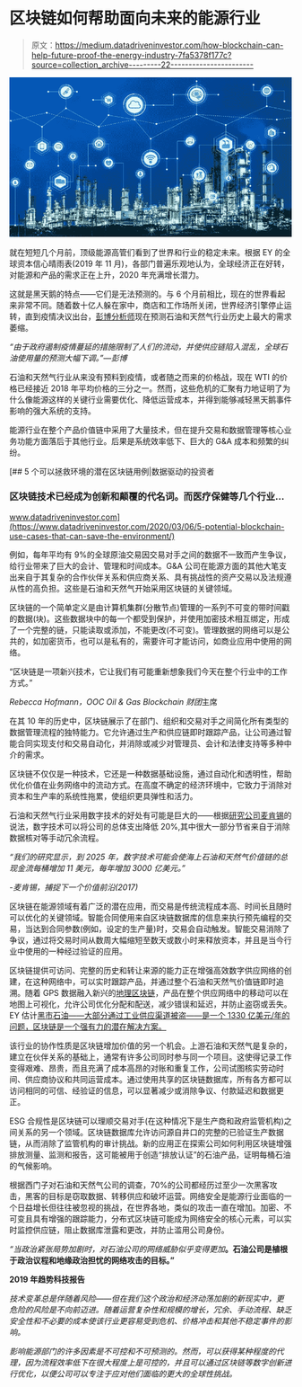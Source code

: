 # 区块链如何帮助面向未来的能源行业

> 原文：<https://medium.datadriveninvestor.com/how-blockchain-can-help-future-proof-the-energy-industry-7fa5378f177c?source=collection_archive---------22----------------------->

![](img/3b86d697c3b8f79979d85cd5629deff8.png)

就在短短几个月前，顶级能源高管们看到了世界和行业的稳定未来。根据 EY 的全球资本信心晴雨表(2019 年 11 月)，各部门普遍乐观地认为，全球经济正在好转，对能源和产品的需求正在上升，2020 年充满增长潜力。

这就是黑天鹅的特点——它们是无法预测的。与 6 个月前相比，现在的世界看起来非常不同。随着数十亿人躲在家中，商店和工作场所关闭，世界经济引擎停止运转，直到疫情决议出台，[彭博分析师](https://theenergymix.com/2020/03/17/analysts-foresee-record-drop-in-oil-demand-as-covid-19-crisis-fossil-price-war-deepen/)现在预测石油和天然气行业历史上最大的需求萎缩。

*“由于政府遏制疫情蔓延的措施限制了人们的流动，并使供应链陷入混乱，全球石油使用量的预测大幅下调。”—彭博*

石油和天然气行业从来没有预料到疫情，或者随之而来的价格战，现在 WTI 的价格已经接近 2018 年平均价格的三分之一。然而，这些危机的汇聚有力地证明了为什么像能源这样的关键行业需要优化、降低运营成本，并得到能够减轻黑天鹅事件影响的强大系统的支持。

能源行业在整个产品价值链中采用了大量技术，但在提升交易和数据管理等核心业务功能方面落后于其他行业。后果是系统效率低下、巨大的 G&A 成本和频繁的纠纷。

[](https://www.datadriveninvestor.com/2020/03/06/5-potential-blockchain-use-cases-that-can-save-the-environment/) [## 5 个可以拯救环境的潜在区块链用例|数据驱动的投资者

### 区块链技术已经成为创新和颠覆的代名词。而医疗保健等几个行业…

www.datadriveninvestor.com](https://www.datadriveninvestor.com/2020/03/06/5-potential-blockchain-use-cases-that-can-save-the-environment/) 

例如，每年平均有 9%的全球原油交易因交易对手之间的数据不一致而产生争议，给行业带来了巨大的会计、管理和时间成本。G&A 公司在能源方面的其他大笔支出来自于其复杂的合作伙伴关系和供应商关系、具有挑战性的资产交易以及法规遵从性的高负担。这些是石油和天然气开始采用区块链的关键领域。

区块链的一个简单定义是由计算机集群(分散节点)管理的一系列不可变的带时间戳的数据(块)。这些数据块中的每一个都受到保护，并使用加密技术相互绑定，形成了一个完整的链，只能读取或添加，不能更改(不可变)。管理数据的网络可以是公共的，如加密货币，也可以是私有的，需要许可才能访问，如商业应用中使用的网络。

“区块链是一项新兴技术，它让我们有可能重新想象我们今天在整个行业中的工作方式。”

*Rebecca Hofmann，OOC Oil & Gas Blockchain 财团*主席

在其 10 年的历史中，区块链展示了在部门、组织和交易对手之间简化所有类型的数据管理流程的独特能力。它允许通过生产和供应链即时跟踪产品，让公司通过智能合同实现支付和交易自动化，并消除或减少对管理员、会计和法律支持等多种中介的需求。

区块链不仅仅是一种技术，它还是一种数据基础设施，通过自动化和透明性，帮助优化价值在业务网络中的流动方式。在高度不确定的经济环境中，它致力于消除对资本和生产率的系统性拖累，使组织更具弹性和活力。

石油和天然气行业采用数字技术的好处有可能是巨大的——根据[研究公司麦肯锡](https://www.mckinsey.com/~/media/McKinsey/Industries/Oil%20and%20Gas/Our%20Insights/Capturing%20the%20next%20frontier%20of%20value%20Operating%20models%20for%20oil%20and%20gas%20fields%20of%20the%20future/Capturing-the-next-frontier-of-value-operating-models-for-oil-and-gas-fields-of-the-future.ashx)的说法，数字技术可以将公司的总体支出降低 20%,其中很大一部分节省来自于消除数据核对等手动冗余流程。

*“我们的研究显示，到 2025 年，数字技术可能会使海上石油和天然气价值链的总现金流每桶增加 11 美元，每年增加 3000 亿美元。”*

*-麦肯锡，捕捉下一个价值前沿(2017)*

区块链在能源领域有着广泛的潜在应用，而交易是传统流程成本高、时间长且随时可以优化的关键领域。智能合同使用来自区块链数据库的信息来执行预先编程的交易，当达到合同参数(例如，设定的生产量)时，交易会自动触发。智能交易消除了争议，通过将交易时间从数周大幅缩短至数天或数小时来释放资本，并且是当今行业中使用的一种经过验证的应用。

区块链提供可访问、完整的历史和转让来源的能力正在增强高效数字供应网络的创建，在这种网络中，可以实时跟踪产品，并通过整个石油和天然气价值链即时追溯。随着 GPS 数据融入新兴的[地理区块链](https://www.dmtispatial.com/2019/09/04/powering-the-blockchain-with-location-is-revolutionizing-these-industries/)，产品在整个供应网络中的移动可以在地图上可视化，允许公司优化分配和配送，减少错误和延迟，并防止盗窃或丢失。EY 估计[黑市石油——大部分通过工业供应渠道被盗——是一个 1330 亿美元/年的问题，区块链是一个强有力的潜在解决方案。](https://oilprice.com/Energy/Energy-General/Oils-133-Billion-Black-Market.html)

该行业的协作性质是区块链增加价值的另一个机会。上游石油和天然气是复杂的，建立在伙伴关系的基础上，通常有许多公司同时参与同一个项目。这使得记录工作变得艰难、昂贵，而且充满了成本高昂的对账和重复工作，公司试图核实劳动时间、供应商协议和共同运营成本。通过使用共享的区块链数据库，所有各方都可以访问相同的可信、经验证的信息，可以显著减少或消除争议、付款延迟和数据更正。

ESG 合规性是区块链可以理顺交易对手(在这种情况下是生产商和政府监管机构)之间关系的另一个领域。区块链数据库允许访问源自井口的完整的已验证生产数据链，从而消除了监管机构的审计挑战。新的应用正在探索公司如何利用区块链增强排放测量、监测和报告，这可能被用于创造“排放认证”的石油产品，证明每桶石油的气候影响。

根据西门子对石油和天然气公司的调查，70%的公司都经历过至少一次黑客攻击，黑客的目标是窃取数据、转移供应和破坏运营。网络安全是能源行业面临的一个日益增长但往往被忽视的挑战，在世界各地，类似的攻击一直在增加。加密、不可变且具有增强的跟踪能力，分布式区块链可能成为网络安全的核心元素，可以实时监控供应链，阻止数据库泄露和更改，并防止滥用公司身份。

*“当政治紧张局势加剧时，对石油公司的网络威胁似乎变得更加*[](https://documents.trendmicro.com/assets/white_papers/wp-drilling-deep-a-look-at-cyberattacks-on-the-oil-and-gas-industry.pdf)**。石油公司是植根于政治议程和地缘政治担忧的网络攻击的目标。”**

**2019 年趋势科技报告**

*技术变革总是伴随着风险——但在我们这个政治和经济动荡加剧的新现实中，更危险的风险是不向前迈进。随着运营复杂性和规模的增长，冗余、手动流程、缺乏安全性和不必要的成本使该行业更容易受到危机、价格冲击和其他不稳定事件的影响。*

*影响能源部门的许多因素是不可控和不可预测的。然而，可以获得某种程度的代理，因为流程效率低下在很大程度上是可控的，并且可以通过区块链等数字创新进行优化，以便公司可以专注于应对他们面临的更大的全球性挑战。*